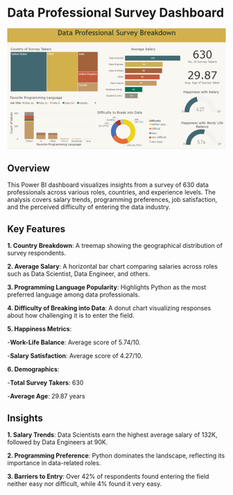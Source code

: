# Data Professional Survey Dashboard

<img src= "Data Professional Survey Dashboard.png">

## Overview ##
This Power BI dashboard visualizes insights from a survey of 630 data professionals across various roles, countries, and experience levels. The analysis covers salary trends, programming preferences, job satisfaction, and the perceived difficulty of entering the data industry.

## Key Features ##
**1. Country Breakdown**: A treemap showing the geographical distribution of survey respondents.

**2. Average Salary**: A horizontal bar chart comparing salaries across roles such as Data Scientist, Data Engineer, and others.

**3. Programming Language Popularity**: Highlights Python as the most preferred language among data professionals.

**4. Difficulty of Breaking into Data**: A donut chart visualizing responses about how challenging it is to enter the field.

**5. Happiness Metrics**:

-**Work-Life Balance**: Average score of 5.74/10.

-**Salary Satisfaction**: Average score of 4.27/10.

**6. Demographics**:

-**Total Survey Takers**: 630

-**Average Age**: 29.87 years

## Insights ##

**1. Salary Trends**: Data Scientists earn the highest average salary of 132K, followed by Data Engineers at 90K.

**2. Programming Preference**: Python dominates the landscape, reflecting its importance in data-related roles.

**3. Barriers to Entry**: Over 42% of respondents found entering the field neither easy nor difficult, while 4% found it very easy.
